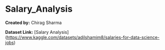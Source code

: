 # Salary_Analysis

**Created by:** Chirag Sharma

**Dataset Link:**  [Salary Analysis] (https://www.kaggle.com/datasets/adilshamim8/salaries-for-data-science-jobs)
